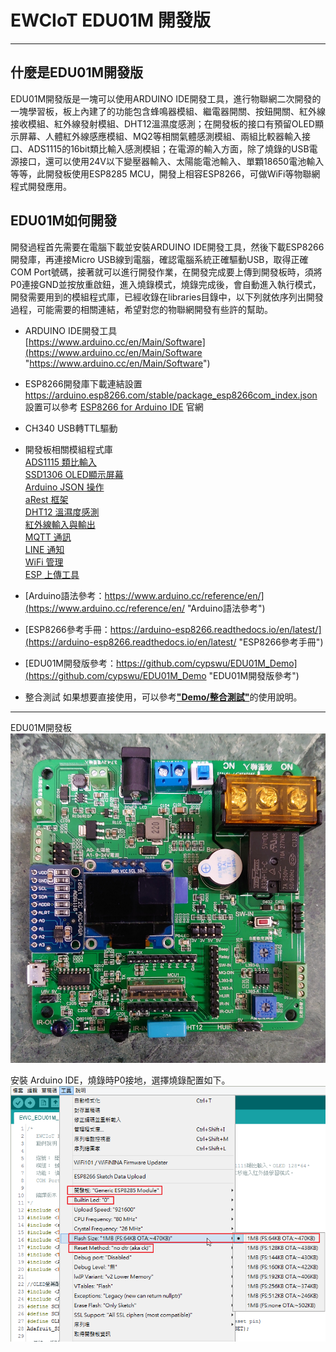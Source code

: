 # EWCIoT EDU01M 開發版 #

----------

## 什麼是EDU01M開發版 ##
EDU01M開發版是一塊可以使用ARDUINO IDE開發工具，進行物聯網二次開發的一塊學習板，板上內建了的功能包含蜂鳴器模組、繼電器開關、按鈕開關、紅外線接收模組、紅外線發射模組、DHT12溫濕度感測；在開發板的接口有預留OLED顯示屏幕、人體紅外線感應模組、MQ2等相關氣體感測模組、兩組比較器輸入接口、ADS1115的16bit類比輸入感測模組；在電源的輸入方面，除了燒錄的USB電源接口，還可以使用24V以下變壓器輸入、太陽能電池輸入、單顆18650電池輸入等等，此開發板使用ESP8285 MCU，開發上相容ESP8266，可做WiFi等物聯網程式開發應用。

## EDU01M如何開發 ##
開發過程首先需要在電腦下載並安裝ARDUINO IDE開發工具，然後下載ESP8266開發庫，再連接Micro USB線到電腦，確認電腦系統正確驅動USB，取得正確COM Port號碼，接著就可以進行開發作業，在開發完成要上傳到開發板時，須將P0連接GND並按放重啟鈕，進入燒錄模式，燒錄完成後，會自動進入執行模式，開發需要用到的模組程式庫，已經收錄在libraries目錄中，以下列就依序列出開發過程，可能需要的相關連結，希望對您的物聯網開發有些許的幫助。

- ARDUINO IDE開發工具<br>
[https://www.arduino.cc/en/Main/Software](https://www.arduino.cc/en/Main/Software "https://www.arduino.cc/en/Main/Software")

- ESP8266開發庫下載連結設置<br>
https://arduino.esp8266.com/stable/package_esp8266com_index.json <br>
設置可以參考 [ESP8266 for Arduino IDE](https://github.com/esp8266/Arduino) 官網

- CH340 USB轉TTL驅動<br>

- 開發板相關模組程式庫<br>
[ADS1115 類比輸入](https://github.com/adafruit/Adafruit_ADS1X15)<br>
[SSD1306 OLED顯示屏幕](https://github.com/adafruit/Adafruit_SSD1306)<br>
[Arduino JSON 操作](https://github.com/bblanchon/ArduinoJson)<br>
[aRest 框架](https://github.com/marcoschwartz/aREST)<br>
[DHT12 溫濕度感測](https://github.com/xreef/DHT12_sensor_library)<br>
[紅外線輸入與輸出](https://github.com/cypswu/EWC_IR)<br>
[MQTT 通訊](https://pubsubclient.knolleary.net/)<br>
[LINE 通知](https://github.com/TridentTD/TridentTD_LineNotify)<br>
[WiFi 管理](https://github.com/tzapu/WiFiManager)<br>
[ESP 上傳工具](http://wiki.ai-thinker.com/tools)<br>

- [Arduino語法參考：https://www.arduino.cc/reference/en/](https://www.arduino.cc/reference/en/ "Arduino語法參考")

- [ESP8266參考手冊：https://arduino-esp8266.readthedocs.io/en/latest/](https://arduino-esp8266.readthedocs.io/en/latest/ "ESP8266參考手冊")

- [EDU01M開發版參考：https://github.com/cypswu/EDU01M_Demo](https://github.com/cypswu/EDU01M_Demo "EDU01M開發版參考")


- 整合測試
如果想要直接使用，可以參考[**"Demo/整合測試"**](https://github.com/cypswu/EDU01M_Demo/tree/master/Demo/%E6%95%B4%E5%90%88%E6%B8%AC%E8%A9%A6)的使用說明。

----------

EDU01M開發板
![alt text](img/EDU01M_01.JPG "EDU01M 開發版")

安裝 Arduino IDE，燒錄時P0接地，選擇燒錄配置如下。<br>
![alt text](img/Tools_options.png "EDU01M 開發版")